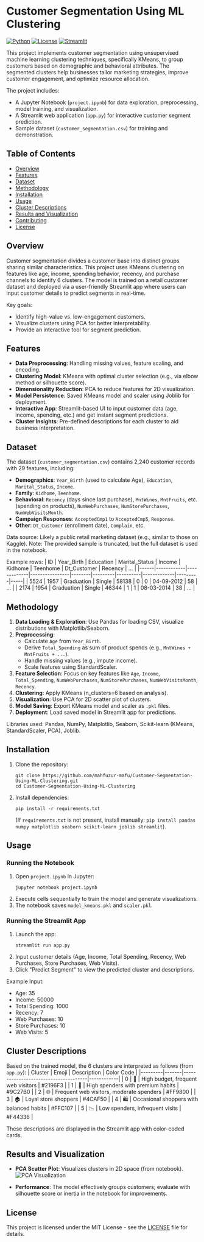 # Customer Segmentation Using ML Clustering

[![Python](https://img.shields.io/badge/Python-3.9%2B-blue.svg)](https://www.python.org/)
[![License](https://img.shields.io/badge/License-MIT-green.svg)](LICENSE)
[![Streamlit](https://img.shields.io/badge/Streamlit-App-red.svg)](https://streamlit.io/)

This project implements customer segmentation using unsupervised machine learning clustering techniques, specifically KMeans, to group customers based on demographic and behavioral attributes. The segmented clusters help businesses tailor marketing strategies, improve customer engagement, and optimize resource allocation.

The project includes:
- A Jupyter Notebook (`project.ipynb`) for data exploration, preprocessing, model training, and visualization.
- A Streamlit web application (`app.py`) for interactive customer segment prediction.
- Sample dataset (`customer_segmentation.csv`) for training and demonstration.

## Table of Contents
- [Overview](#overview)
- [Features](#features)
- [Dataset](#dataset)
- [Methodology](#methodology)
- [Installation](#installation)
- [Usage](#usage)
- [Cluster Descriptions](#cluster-descriptions)
- [Results and Visualization](#results-and-visualization)
- [Contributing](#contributing)
- [License](#license)

## Overview
Customer segmentation divides a customer base into distinct groups sharing similar characteristics. This project uses KMeans clustering on features like age, income, spending behavior, recency, and purchase channels to identify 6 clusters. The model is trained on a retail customer dataset and deployed via a user-friendly Streamlit app where users can input customer details to predict segments in real-time.

Key goals:
- Identify high-value vs. low-engagement customers.
- Visualize clusters using PCA for better interpretability.
- Provide an interactive tool for segment prediction.

## Features
- **Data Preprocessing**: Handling missing values, feature scaling, and encoding.
- **Clustering Model**: KMeans with optimal cluster selection (e.g., via elbow method or silhouette score).
- **Dimensionality Reduction**: PCA to reduce features for 2D visualization.
- **Model Persistence**: Saved KMeans model and scaler using Joblib for deployment.
- **Interactive App**: Streamlit-based UI to input customer data (age, income, spending, etc.) and get instant segment predictions.
- **Cluster Insights**: Pre-defined descriptions for each cluster to aid business interpretation.

## Dataset
The dataset (`customer_segmentation.csv`) contains 2,240 customer records with 29 features, including:
- **Demographics**: `Year_Birth` (used to calculate Age), `Education`, `Marital_Status`, `Income`.
- **Family**: `Kidhome`, `Teenhome`.
- **Behavioral**: `Recency` (days since last purchase), `MntWines`, `MntFruits`, etc. (spending on products), `NumWebPurchases`, `NumStorePurchases`, `NumWebVisitsMonth`.
- **Campaign Responses**: `AcceptedCmp1` to `AcceptedCmp5`, `Response`.
- **Other**: `Dt_Customer` (enrollment date), `Complain`, etc.

Data source: Likely a public retail marketing dataset (e.g., similar to those on Kaggle). Note: The provided sample is truncated, but the full dataset is used in the notebook.

Example rows:
| ID   | Year_Birth | Education   | Marital_Status | Income | Kidhome | Teenhome | Dt_Customer | Recency | ... |
|------|------------|-------------|----------------|--------|---------|----------|-------------|---------|-----|
| 5524 | 1957      | Graduation | Single        | 58138 | 0      | 0       | 04-09-2012 | 58     | ... |
| 2174 | 1954      | Graduation | Single        | 46344 | 1      | 1       | 08-03-2014 | 38     | ... |

## Methodology
1. **Data Loading & Exploration**: Use Pandas for loading CSV, visualize distributions with Matplotlib/Seaborn.
2. **Preprocessing**:
   - Calculate `Age` from `Year_Birth`.
   - Derive `Total_Spending` as sum of product spends (e.g., `MntWines + MntFruits + ...`).
   - Handle missing values (e.g., impute income).
   - Scale features using StandardScaler.
3. **Feature Selection**: Focus on key features like `Age`, `Income`, `Total_Spending`, `NumWebPurchases`, `NumStorePurchases`, `NumWebVisitsMonth`, `Recency`.
4. **Clustering**: Apply KMeans (n_clusters=6 based on analysis).
5. **Visualization**: Use PCA for 2D scatter plot of clusters.
6. **Model Saving**: Export KMeans model and scaler as `.pkl` files.
7. **Deployment**: Load saved model in Streamlit app for predictions.

Libraries used: Pandas, NumPy, Matplotlib, Seaborn, Scikit-learn (KMeans, StandardScaler, PCA), Joblib.

## Installation
1. Clone the repository:
   ```
   git clone https://github.com/mahfuzur-mafu/Customer-Segmentation-Using-ML-Clustering.git
   cd Customer-Segmentation-Using-ML-Clustering
   ```
2. Install dependencies:
   ```
   pip install -r requirements.txt
   ```
   (If `requirements.txt` is not present, install manually: `pip install pandas numpy matplotlib seaborn scikit-learn joblib streamlit`).

## Usage
### Running the Notebook
1. Open `project.ipynb` in Jupyter:
   ```
   jupyter notebook project.ipynb
   ```
2. Execute cells sequentially to train the model and generate visualizations.
3. The notebook saves `model_kmeans.pkl` and `scaler.pkl`.

### Running the Streamlit App
1. Launch the app:
   ```
   streamlit run app.py
   ```
2. Input customer details (Age, Income, Total Spending, Recency, Web Purchases, Store Purchases, Web Visits).
3. Click "Predict Segment" to view the predicted cluster and descriptions.

Example Input:
- Age: 35
- Income: 50000
- Total Spending: 1000
- Recency: 7
- Web Purchases: 10
- Store Purchases: 10
- Web Visits: 5

## Cluster Descriptions
Based on the trained model, the 6 clusters are interpreted as follows (from `app.py`):
| Cluster | Emoji | Description                          | Color Code |
|---------|-------|--------------------------------------|------------|
| 0      | 💼    | High budget, frequent web visitors   | #2196F3   |
| 1      | 💎    | High spenders with premium habits    | #9C27B0   |
| 2      | 🌐    | Frequent web visitors, moderate spenders | #FF9800 |
| 3      | 🏠    | Loyal store shoppers                 | #4CAF50   |
| 4      | 🛍    | Occasional shoppers with balanced habits | #FFC107 |
| 5      | 📉    | Low spenders, infrequent visits      | #F44336   |

These descriptions are displayed in the Streamlit app with color-coded cards.

## Results and Visualization
- **PCA Scatter Plot**: Visualizes clusters in 2D space (from notebook).
  ![PCA Visualization](images/pca_visualization.png)  <!-- Add actual image if available in repo -->

- **Performance**: The model effectively groups customers; evaluate with silhouette score or inertia in the notebook for improvements.


## License
This project is licensed under the MIT License - see the [LICENSE](LICENSE) file for details.

